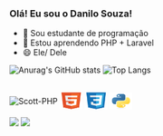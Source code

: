 ### Olá! Eu sou o Danilo Souza!



- 🔭 Sou estudante de programação
- 🌱 Estou aprendendo PHP + Laravel
- 😄 Ele/ Dele

![Anurag's GitHub stats](https://github-readme-stats.vercel.app/api?username=odanilosouza&show_icons=true&theme=radical)
![Top Langs](https://github-readme-stats.vercel.app/api/top-langs/?username=odanilosouza&layout=compact)

<div style="display: inline_block"><br>
   <img align="center" alt="Scott-PHP" height="50" width="50" src="https://cdn.jsdelivr.net/gh/devicons/devicon/icons/php/php-plain.svg"">
  <img align="center" alt="Scott-HTML" height="30" width="40" src="https://raw.githubusercontent.com/devicons/devicon/master/icons/html5/html5-original.svg">
  <img align="center" alt="Scott-CSS" height="30" width="40" src="https://raw.githubusercontent.com/devicons/devicon/master/icons/css3/css3-original.svg">
  <img align="center" alt="Scott-Python" height="30" width="40" src="https://raw.githubusercontent.com/devicons/devicon/master/icons/python/python-original.svg">
   
</div>
 
<div> 
 
 
  <a href = "mailto:dev.danilosouza@gmail.com"><img src="https://img.shields.io/badge/-Gmail-%23333?style=for-the-badge&logo=gmail&logoColor=white" target="_blank"></a>
  <a href="https://www.linkedin.com/in/danilolimadesouza/" target="_blank"><img src="https://img.shields.io/badge/-LinkedIn-%230077B5?style=for-the-badge&logo=linkedin&logoColor=white" target="_blank"></a> 
  
</div>


          
